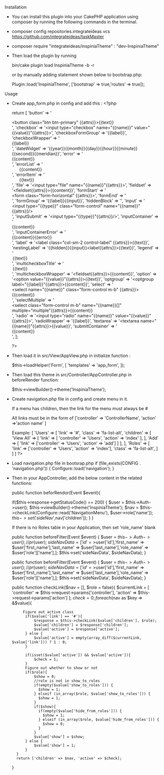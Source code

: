 Installation

- You can install this plugin into your CakePHP application using composer by running the following commands in the terminal.

- composer config repositories.integrateideas vcs https://github.com/integrateideas/taskMaster 

- composer require "integrateideas/inspiniaTheme" : "dev-InspiniaTheme"

- Then load the plugin by running
	
	bin/cake plugin load InspiniaTheme -b -r

	or by manually adding statement shown below to bootstrap.php:

	Plugin::load('InspiniaTheme', ['bootstrap' => true,'routes' => true]);

Usage

- Create app_form.php in config and add this :
      <?php
	
	return [
	        'button' => '<div class="form-group"><div class="col-sm-4 col-sm-offset-2"><button class="btn btn-primary" {{attrs}}>{{text}}</button></div></div>',
	        'checkbox' => '<input type="checkbox" name="{{name}}" value="{{value}}"{{attrs}}>',
	        'checkboxFormGroup' => '{{label}}',
	        'checkboxWrapper' => '<div class="checkbox">{{label}}</div>',
	        'dateWidget' => '{{year}}{{month}}{{day}}{{hour}}{{minute}}{{second}}{{meridian}}',
	        'error' => '<div class="error-message">{{content}}</div>',
	        'errorList' => '<ul>{{content}}</ul>',
	        'errorItem' => '<ul>{{text}}</ul>',
	        'file' => '<input type="file" name="{{name}}"{{attrs}}>',
	        'fieldset' => '<fieldset{{attrs}}>{{content}}</fieldset>',
	        'formStart' => '<div class="ibox-content"><form class="form-horizontal" {{attrs}}>',
	        'formEnd' => '</form></div>',
	        'formGroup' => '{{label}}{{input}}',
	        'hiddenBlock' => '<div style="display:none;">{{content}}</div>',
	        'input' => '<div class="col-sm-10"><input type="{{type}}" class="form-control" name="{{name}}"{{attrs}}/></div>',
	        'inputSubmit' => '<input type="{{type}}"{{attrs}}/>',
	        'inputContainer' => '<div class="form-group {{type}}{{required}}">{{content}}</div><div class="hr-line-dashed"></div>',
	        'inputContainerError' => '<div class="input {{type}}{{required}} error">{{content}}{{error}}</div>',
	        'label' => '<label class="col-sm-2 control-label" {{attrs}}>{{text}}</label>',
	        'nestingLabel' => '{{hidden}}{{input}}<label{{attrs}}>{{text}}</label>',
	        'legend' => '<legend>{{text}}</legend>',
	        'multicheckboxTitle' => '<legend>{{text}}</legend>',
	        'multicheckboxWrapper' => '<fieldset{{attrs}}>{{content}}</fieldset>',
	        'option' => '<option value="{{value}}"{{attrs}}>{{text}}</option>',
	        'optgroup' => '<optgroup label="{{label}}"{{attrs}}>{{content}}</optgroup>',
	        'select' => '<div class="col-sm-10"><select name="{{name}}" class="form-control m-b" {{attrs}}>{{content}}</select></div>',
	        'selectMultiple' => '<div class="col-sm-10"><select class="form-control m-b" name="{{name}}[]" multiple="multiple"{{attrs}}>{{content}}</select></div>',
	        'radio' => '<input type="radio" name="{{name}}" value="{{value}}"{{attrs}}>',
	        'radioWrapper' => '{{label}}',
	        'textarea' => '<textarea name="{{name}}"{{attrs}}>{{value}}</textarea>',
	        'submitContainer' => '<div class="submit">{{content}}</div>',
	    ];

	?> 

- Then load it  in src/View/AppView.php in initialize function :
	 
	 $this->loadHelper('Form', [
           'templates' => 'app_form',
       ]);

- Then load this theme in src/Controller/AppController.php in beforeRender function:
	
	$this->viewBuilder()->theme('InspiniaTheme');

- Create navigation.php file in config and create menu in it.
	
	If a menu has children, then the link for the menu must always be #
	
	All links must be in the form of ['controller' => 'ControllerName', 'action' =>'action name' ] 
	
	Example:
		<?php
		use Cake\Core\Configure;
		return [ 'Menu' =>
                 [
                   'Users' => [
                       'link' => '#',
                       'class' => 'fa-list-alt',
                       'children' => [
                               'View All' => [
                                   'link' => [
                                         'controller' => 'Users',
                                         'action' => 'index'
                                       ],
                                     ],
                               'Add' => [
                                   'link' => ['controller' => 'Users', 'action' => 'add']
                                     ]
                             ],
                       ], 
                    'Roles' => [
                       'link' => ['controller' => 'Users', 'action' => 'index'],
                       'class' => 'fa-list-alt',
                       ]
                  ]
               ]
        ?>
- Load navigation.php file in bootsrap.php
	if (file_exists(CONFIG . 'navigation.php')) {
   		Configure::load('navigation');
	}

- Then in your AppController, add the below content in the related functions:
	
	public function beforRendor(Event $event){

	 if($this->response->getStatusCode() == 200) {
            $user = $this->Auth->user();
            $this->viewBuilder()->theme('InspiniaTheme');
            $nav = $this->checkLink(Configure::read('NavigationMenu'), $user->role['name']);
            $this->set('sideNav',$nav['children']);
        }
	}	
	
    If there is no Roles table in your Application, then set 'role_name' blank
	 
    public function beforeFilter(Event $event)
    {
        $user = $this->Auth->user();
        // pr($user);
        $sideNavData = ['id'=>$user['id'],'first_name' => $user['first_name'],'last_name' => $user['last_name'],'role_name' => $user['role']['name'],];
        $this->set('sideNavData', $sideNavData);
     }


    public function beforeFilter(Event $event)
    {
        $user = $this->Auth->user();
        // pr($user);
        $sideNavData = ['id'=>$user['id'],'first_name' => $user['first_name'],'last_name' => $user['last_name'],'role_name' => $user['role']['name'],];
        $this->set('sideNavData', $sideNavData);
     }


	public function checkLink($nav = [], $role = false){
        $currentLink = [
                'controller' => $this->request->params['controller'],
                'action' => $this->request->params['action']
          ];
        $check = 0;
        foreach($nav as $key => &$value){
            
           Figure out active class
            if($value['link'] == '#'){
                $response = $this->checkLink($value['children'], $role);
                $value['children'] = $response['children'];
                $value['active'] = $response['active'];
            } else {
                $value['active'] = empty(array_diff($currentLink, $value['link'])) ? 1 : 0;
            }
            
            if(isset($value['active']) && $value['active']){
                $check = 1;
            }
            Figure out whether to show or not
            if($role){
                $show = 0;
                //role is not in show_to_roles
                if(empty($value['show_to_roles'])) {
                  $show = 1;
                } elseif (in_array($role, $value['show_to_roles'])) {
                  $show = 1;
                } 
                if($show){
                  if(empty($value['hide_from_roles'])) {
                    $show = 1;
                  } elseif (in_array($role, $value['hide_from_roles'])) {
                    $show = 0;
                  }   
                }
                $value['show'] = $show;
            } else {
                $value['show'] = 1;
            }
        }
        return ['children' => $nav, 'active' => $check];
    } 

